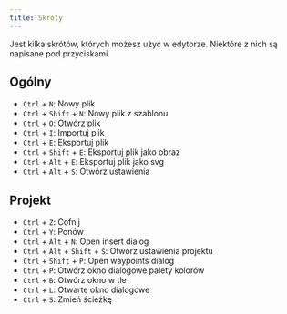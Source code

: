 ```yaml
---
title: Skróty
---
```


Jest kilka skrótów, których możesz użyć w edytorze. Niektóre z nich są napisane pod przyciskami.

## Ogólny

* `Ctrl` + `N`: Nowy plik
* `Ctrl` + `Shift` + `N`: Nowy plik z szablonu
* `Ctrl` + `O`: Otwórz plik
* `Ctrl` + `I`: Importuj plik
* `Ctrl` + `E`: Eksportuj plik
* `Ctrl` + `Shift` + `E`: Eksportuj plik jako obraz
* `Ctrl` + `Alt` + `E`: Eksportuj plik jako svg
* `Ctrl` + `Alt` + `S`: Otwórz ustawienia

## Projekt

* `Ctrl` + `Z`: Cofnij
* `Ctrl` + `Y`: Ponów
* `Ctrl` + `Alt` + `N`: Open insert dialog
* `Ctrl` + `Alt` + `Shift` + `S`: Otwórz ustawienia projektu
* `Ctrl` + `Shift` + `P`: Open waypoints dialog
* `Ctrl` + `P`: Otwórz okno dialogowe palety kolorów
* `Ctrl` + `B`: Otwórz okno w tle
* `Ctrl` + `L`: Otwarte okno dialogowe
* `Ctrl` + `S`: Zmień ścieżkę
